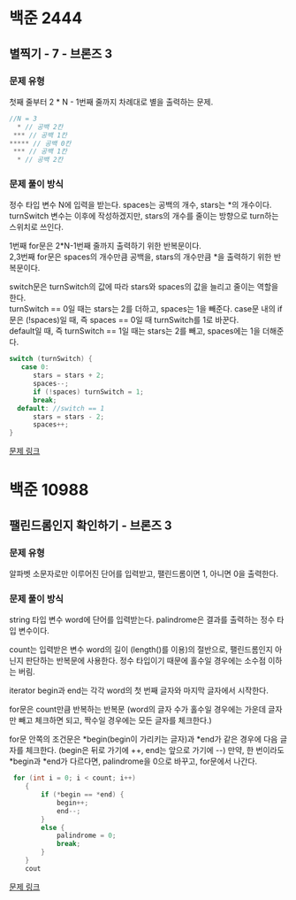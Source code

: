 # 백준 2444
## 별찍기 - 7 -  브론즈 3
### 문제 유형

첫째 줄부터 2 * N - 1번째 줄까지 차례대로 별을 출력하는 문제.
~~~cpp
//N = 3
  * // 공백 2칸
 *** // 공백 1칸
***** // 공백 0칸
 *** // 공백 1칸
  * // 공백 2칸
~~~

### 문제 풀이 방식

정수 타입 변수 N에 입력을 받는다. spaces는 공백의 개수, stars는 *의 개수이다. turnSwitch 변수는 이후에
작성하겠지만, stars의 개수를 줄이는 방향으로 turn하는 스위치로 쓰인다.

1번째 for문은 2*N-1번째 줄까지 출력하기 위한 반복문이다.   
2,3번째 for문은 spaces의 개수만큼 공백을, stars의 개수만큼 *을 출력하기 위한 반복문이다.

switch문은 turnSwitch의 값에 따라 stars와 spaces의 값을 늘리고 줄이는 역할을 한다.   
turnSwitch == 0일 때는 stars는 2를 더하고, spaces는 1을 빼준다. case문 내의 if문은 
(!spaces)일 때, 즉 spaces == 0일 때 turnSwitch를 1로 바꾼다.   
default일 때, 즉 turnSwitch == 1일 때는 stars는 2를 빼고, spaces에는 1을 더해준다.
~~~cpp
switch (turnSwitch) {
   case 0:
      stars = stars + 2;
      spaces--;
      if (!spaces) turnSwitch = 1;
      break;
  default: //switch == 1
      stars = stars - 2;
      spaces++;
}
~~~
[문제 링크](https://github.com/tyshim0118/BJ-Codes/blob/main/BJ2444.cpp)

# 백준 10988
## 팰린드롬인지 확인하기 - 브론즈 3
### 문제 유형

알파벳 소문자로만 이루어진 단어를 입력받고, 팰린드롬이면 1, 아니면 0을 출력한다.

### 문제 풀이 방식

string 타입 변수 word에 단어를 입력받는다. palindrome은 결과를 출력하는 정수 타입 변수이다. 

count는 입력받은 변수 word의 길이 (length()를 이용)의 절반으로, 팰린드롬인지 아닌지 판단하는 반복문에 
사용한다. 정수 타입이기 때문에 홀수일 경우에는 소수점 이하는 버림.

iterator begin과 end는 각각 word의 첫 번째 글자와 마지막 글자에서 시작한다.   

for문은 count만큼 반복하는 반복문 (word의 글자 수가 홀수일 경우에는 가운데 글자만 빼고 체크하면 되고, 짝수일
경우에는 모든 글자를 체크한다.)    

for문 안쪽의 조건문은 *begin(begin이 가리키는 글자)과 *end가 같은 경우에 다음 글자를 체크한다. 
(begin은 뒤로 가기에 ++, end는 앞으로 가기에 --) 만약, 한 번이라도 *begin과 *end가 다르다면,
palindrome을 0으로 바꾸고, for문에서 나간다.
~~~cpp
 for (int i = 0; i < count; i++)
    {
        if (*begin == *end) {
            begin++;
            end--;
        }
        else {
            palindrome = 0;
            break;
        }
    }
    cout
~~~

[문제 링크](https://github.com/tyshim0118/BJ-Codes/blob/main/BJ10988.cpp)
